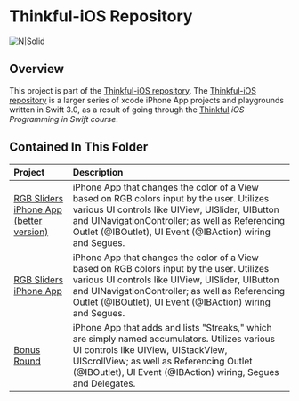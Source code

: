 
# Thinkful-iOS Repository 

![N|Solid](https://cldup.com/vkMWNVd08U.png)

## Overview
This project is part of the [Thinkful-iOS repository][thinkful_ios_repro]. The [Thinkful-iOS repository][thinkful_ios_repro] is a larger series of xcode iPhone App projects and playgrounds written in Swift 3.0, as a result of going through the [Thinkful][thinkful] _iOS Programming in Swift course_.

## Contained In This Folder

| Project        | Description | 
|:-------------|:-------------|
| [RGB Sliders iPhone App (better version)][rgb_sliders_better] | iPhone App that changes the color of a View based on RGB colors input by the user. Utilizes various UI controls like UIView, UISlider, UIButton and UINavigationController; as well as Referencing Outlet (@IBOutlet), UI Event (@IBAction) wiring and Segues. |
| [RGB Sliders iPhone App][rgb_sliders] | iPhone App that changes the color of a View based on RGB colors input by the user. Utilizes various UI controls like UIView, UISlider, UIButton and UINavigationController; as well as Referencing Outlet (@IBOutlet), UI Event (@IBAction) wiring and Segues. |
| [Bonus Round][bonus_round] | iPhone App that adds and lists "Streaks," which are simply named accumulators. Utilizes various UI controls like UIView, UIStackView, UIScrollView; as well as Referencing Outlet (@IBOutlet), UI Event (@IBAction) wiring, Segues and Delegates. |

   [thinkful]: <http://thinkful.com>
   [thinkful_ios_repro]:<https://github.com/gangelo/Thinkful-iOS>
   
   [rgb_sliders_better]: <https://github.com/gangelo/Thinkful-iOS/tree/master/Unit%2003/Lesson%2002/RGB-Sliders-With-Navigation>
   [rgb_sliders]: <https://github.com/gangelo/Thinkful-iOS/tree/master/Unit%2003/Lesson%2002/RGB-Sliders>
   [bonus_round]: <https://github.com/gangelo/Thinkful-iOS/tree/master/Unit%2003/Lesson%2002/Bonus-Round>
